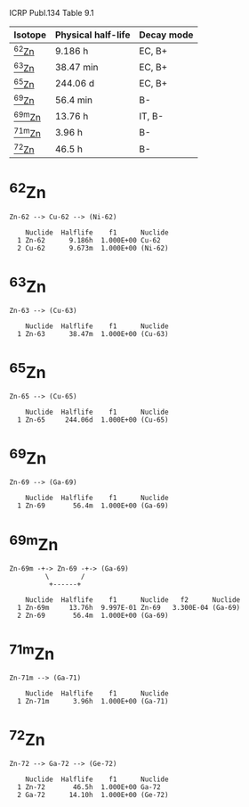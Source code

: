 ICRP Publ.134 Table 9.1

|Isotope                    |Physical half-life |Decay mode|
|---------------------------|-------------------|----------|
|[<sup>62</sup>Zn](#62Zn)   |9.186 h            |EC, B+
|[<sup>63</sup>Zn](#63Zn)   |38.47 min          |EC, B+
|[<sup>65</sup>Zn](#65Zn)   |244.06 d           |EC, B+
|[<sup>69</sup>Zn](#69Zn)   |56.4 min           |B-
|[<sup>69m</sup>Zn](#69mZn) |13.76 h            |IT, B-
|[<sup>71m</sup>Zn](#71mZn) |3.96 h             |B-
|[<sup>72</sup>Zn](#72Zn)   |46.5 h             |B-

# <sup>62</sup>Zn

```
Zn-62 --> Cu-62 --> (Ni-62)
```

```
    Nuclide  Halflife    f1      Nuclide
  1 Zn-62      9.186h  1.000E+00 Cu-62
  2 Cu-62      9.673m  1.000E+00 (Ni-62)
```

# <sup>63</sup>Zn

```
Zn-63 --> (Cu-63)
```

```
    Nuclide  Halflife    f1      Nuclide
  1 Zn-63      38.47m  1.000E+00 (Cu-63)
```

# <sup>65</sup>Zn

```
Zn-65 --> (Cu-65)
```

```
    Nuclide  Halflife    f1      Nuclide
  1 Zn-65     244.06d  1.000E+00 (Cu-65)
```

# <sup>69</sup>Zn

```
Zn-69 --> (Ga-69)
```

```
    Nuclide  Halflife    f1      Nuclide
  1 Zn-69       56.4m  1.000E+00 (Ga-69)
```

# <sup>69m</sup>Zn

```
Zn-69m -+-> Zn-69 -+-> (Ga-69)
         \        /
          +------+
```

```
    Nuclide  Halflife    f1      Nuclide   f2      Nuclide
  1 Zn-69m     13.76h  9.997E-01 Zn-69   3.300E-04 (Ga-69)
  2 Zn-69       56.4m  1.000E+00 (Ga-69)
```

# <sup>71m</sup>Zn

```
Zn-71m --> (Ga-71)
```

```
    Nuclide  Halflife    f1      Nuclide
  1 Zn-71m      3.96h  1.000E+00 (Ga-71)
```

# <sup>72</sup>Zn

```
Zn-72 --> Ga-72 --> (Ge-72)
```

```
    Nuclide  Halflife    f1      Nuclide
  1 Zn-72       46.5h  1.000E+00 Ga-72
  2 Ga-72      14.10h  1.000E+00 (Ge-72)
```
